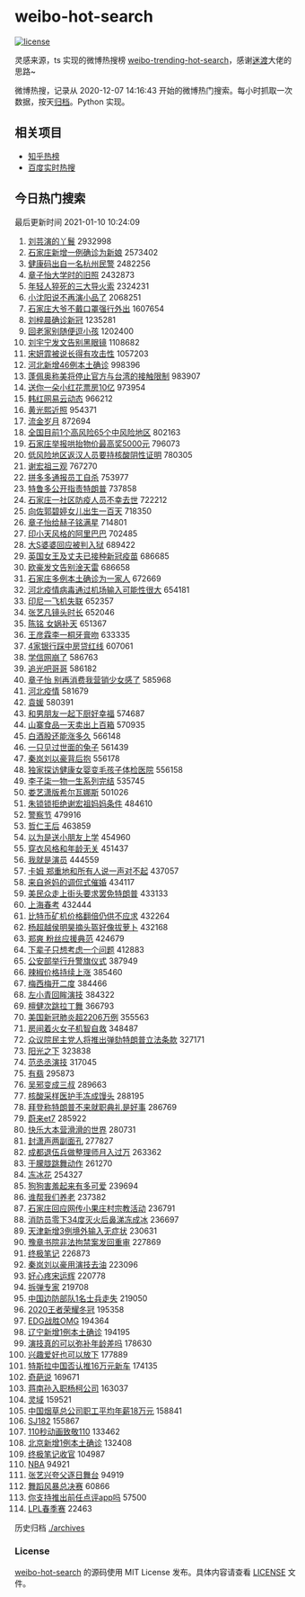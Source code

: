 # weibo-hot-search

[![license](https://img.shields.io/github/license/Arrackisarookie/weibo-hot-search)](https://github.com/Arrackisarookie/weibo-hot-search/blob/master/LICENSE)

灵感来源，ts 实现的微博热搜榜 [weibo-trending-hot-search](https://github.com/justjavac/weibo-trending-hot-search)，感谢[迷渡](https://github.com/justjavac)大佬的思路~

微博热搜，记录从 2020-12-07 14:16:43 开始的微博热门搜索。每小时抓取一次数据，按天[归档](./archives)。Python 实现。

## 相关项目
+ [知乎热榜](https://github.com/Arrackisarookie/zhihu-top-search)
+ [百度实时热搜](https://github.com/Arrackisarookie/baidu-hot-search)

## 今日热门搜索

<!-- Rank Begin -->

最后更新时间 2021-01-10 10:24:09

1. [刘芸演的丫鬟](https://s.weibo.com/weibo?q=%E5%88%98%E8%8A%B8%E6%BC%94%E7%9A%84%E4%B8%AB%E9%AC%9F&Refer=top) 2932998
1. [石家庄新增一例确诊为新娘](https://s.weibo.com/weibo?q=%23%E7%9F%B3%E5%AE%B6%E5%BA%84%E6%96%B0%E5%A2%9E%E4%B8%80%E4%BE%8B%E7%A1%AE%E8%AF%8A%E4%B8%BA%E6%96%B0%E5%A8%98%23&Refer=top) 2573402
1. [健康码出自一名杭州民警](https://s.weibo.com/weibo?q=%23%E5%81%A5%E5%BA%B7%E7%A0%81%E5%87%BA%E8%87%AA%E4%B8%80%E5%90%8D%E6%9D%AD%E5%B7%9E%E6%B0%91%E8%AD%A6%23&Refer=top) 2482256
1. [章子怡大学时的旧照](https://s.weibo.com/weibo?q=%E7%AB%A0%E5%AD%90%E6%80%A1%E5%A4%A7%E5%AD%A6%E6%97%B6%E7%9A%84%E6%97%A7%E7%85%A7&Refer=top) 2432873
1. [年轻人猝死的三大导火索](https://s.weibo.com/weibo?q=%23%E5%B9%B4%E8%BD%BB%E4%BA%BA%E7%8C%9D%E6%AD%BB%E7%9A%84%E4%B8%89%E5%A4%A7%E5%AF%BC%E7%81%AB%E7%B4%A2%23&Refer=top) 2324231
1. [小沈阳说不再演小品了](https://s.weibo.com/weibo?q=%23%E5%B0%8F%E6%B2%88%E9%98%B3%E8%AF%B4%E4%B8%8D%E5%86%8D%E6%BC%94%E5%B0%8F%E5%93%81%E4%BA%86%23&Refer=top) 2068251
1. [石家庄大爷不戴口罩强行外出](https://s.weibo.com/weibo?q=%E7%9F%B3%E5%AE%B6%E5%BA%84%E5%A4%A7%E7%88%B7%E4%B8%8D%E6%88%B4%E5%8F%A3%E7%BD%A9%E5%BC%BA%E8%A1%8C%E5%A4%96%E5%87%BA&Refer=top) 1607654
1. [刘梓晨确诊新冠](https://s.weibo.com/weibo?q=%23%E5%88%98%E6%A2%93%E6%99%A8%E7%A1%AE%E8%AF%8A%E6%96%B0%E5%86%A0%23&Refer=top) 1235281
1. [回老家别随便逗小孩](https://s.weibo.com/weibo?q=%E5%9B%9E%E8%80%81%E5%AE%B6%E5%88%AB%E9%9A%8F%E4%BE%BF%E9%80%97%E5%B0%8F%E5%AD%A9&Refer=top) 1202400
1. [刘宇宁发文告别黑眼镜](https://s.weibo.com/weibo?q=%23%E5%88%98%E5%AE%87%E5%AE%81%E5%8F%91%E6%96%87%E5%91%8A%E5%88%AB%E9%BB%91%E7%9C%BC%E9%95%9C%23&Refer=top) 1108682
1. [宋妍霏被说长得有攻击性](https://s.weibo.com/weibo?q=%E5%AE%8B%E5%A6%8D%E9%9C%8F%E8%A2%AB%E8%AF%B4%E9%95%BF%E5%BE%97%E6%9C%89%E6%94%BB%E5%87%BB%E6%80%A7&Refer=top) 1057203
1. [河北新增46例本土确诊](https://s.weibo.com/weibo?q=%23%E6%B2%B3%E5%8C%97%E6%96%B0%E5%A2%9E46%E4%BE%8B%E6%9C%AC%E5%9C%9F%E7%A1%AE%E8%AF%8A%23&Refer=top) 998396
1. [蓬佩奥称美将停止官方与台湾的接触限制](https://s.weibo.com/weibo?q=%E8%93%AC%E4%BD%A9%E5%A5%A5%E7%A7%B0%E7%BE%8E%E5%B0%86%E5%81%9C%E6%AD%A2%E5%AE%98%E6%96%B9%E4%B8%8E%E5%8F%B0%E6%B9%BE%E7%9A%84%E6%8E%A5%E8%A7%A6%E9%99%90%E5%88%B6&Refer=top) 983907
1. [送你一朵小红花票房10亿](https://s.weibo.com/weibo?q=%E9%80%81%E4%BD%A0%E4%B8%80%E6%9C%B5%E5%B0%8F%E7%BA%A2%E8%8A%B1%E7%A5%A8%E6%88%BF10%E4%BA%BF&Refer=top) 973954
1. [韩红网易云动态](https://s.weibo.com/weibo?q=%E9%9F%A9%E7%BA%A2%E7%BD%91%E6%98%93%E4%BA%91%E5%8A%A8%E6%80%81&Refer=top) 966212
1. [黄光熙近照](https://s.weibo.com/weibo?q=%23%E9%BB%84%E5%85%89%E7%86%99%E8%BF%91%E7%85%A7%23&Refer=top) 954371
1. [流金岁月](https://s.weibo.com/weibo?q=%E6%B5%81%E9%87%91%E5%B2%81%E6%9C%88&Refer=top) 872694
1. [全国目前1个高风险65个中风险地区](https://s.weibo.com/weibo?q=%23%E5%85%A8%E5%9B%BD%E7%9B%AE%E5%89%8D1%E4%B8%AA%E9%AB%98%E9%A3%8E%E9%99%A965%E4%B8%AA%E4%B8%AD%E9%A3%8E%E9%99%A9%E5%9C%B0%E5%8C%BA%23&Refer=top) 802163
1. [石家庄举报哄抬物价最高奖5000元](https://s.weibo.com/weibo?q=%23%E7%9F%B3%E5%AE%B6%E5%BA%84%E4%B8%BE%E6%8A%A5%E5%93%84%E6%8A%AC%E7%89%A9%E4%BB%B7%E6%9C%80%E9%AB%98%E5%A5%965000%E5%85%83%23&Refer=top) 796073
1. [低风险地区返汉人员要持核酸阴性证明](https://s.weibo.com/weibo?q=%23%E4%BD%8E%E9%A3%8E%E9%99%A9%E5%9C%B0%E5%8C%BA%E8%BF%94%E6%B1%89%E4%BA%BA%E5%91%98%E8%A6%81%E6%8C%81%E6%A0%B8%E9%85%B8%E9%98%B4%E6%80%A7%E8%AF%81%E6%98%8E%23&Refer=top) 780305
1. [谢宏祖三观](https://s.weibo.com/weibo?q=%E8%B0%A2%E5%AE%8F%E7%A5%96%E4%B8%89%E8%A7%82&Refer=top) 767270
1. [拼多多通报员工自杀](https://s.weibo.com/weibo?q=%E6%8B%BC%E5%A4%9A%E5%A4%9A%E9%80%9A%E6%8A%A5%E5%91%98%E5%B7%A5%E8%87%AA%E6%9D%80&Refer=top) 753977
1. [特鲁多公开指责特朗普](https://s.weibo.com/weibo?q=%23%E7%89%B9%E9%B2%81%E5%A4%9A%E5%85%AC%E5%BC%80%E6%8C%87%E8%B4%A3%E7%89%B9%E6%9C%97%E6%99%AE%23&Refer=top) 737858
1. [石家庄一社区防疫人员不幸去世](https://s.weibo.com/weibo?q=%23%E7%9F%B3%E5%AE%B6%E5%BA%84%E4%B8%80%E7%A4%BE%E5%8C%BA%E9%98%B2%E7%96%AB%E4%BA%BA%E5%91%98%E4%B8%8D%E5%B9%B8%E5%8E%BB%E4%B8%96%23&Refer=top) 722212
1. [向佐郭碧婷女儿出生一百天](https://s.weibo.com/weibo?q=%23%E5%90%91%E4%BD%90%E9%83%AD%E7%A2%A7%E5%A9%B7%E5%A5%B3%E5%84%BF%E5%87%BA%E7%94%9F%E4%B8%80%E7%99%BE%E5%A4%A9%23&Refer=top) 718350
1. [章子怡给赫子铭满星](https://s.weibo.com/weibo?q=%23%E7%AB%A0%E5%AD%90%E6%80%A1%E7%BB%99%E8%B5%AB%E5%AD%90%E9%93%AD%E6%BB%A1%E6%98%9F%23&Refer=top) 714801
1. [印小天风格的阿里巴巴](https://s.weibo.com/weibo?q=%23%E5%8D%B0%E5%B0%8F%E5%A4%A9%E9%A3%8E%E6%A0%BC%E7%9A%84%E9%98%BF%E9%87%8C%E5%B7%B4%E5%B7%B4%23&Refer=top) 702485
1. [大S婆婆回应被判入狱](https://s.weibo.com/weibo?q=%E5%A4%A7S%E5%A9%86%E5%A9%86%E5%9B%9E%E5%BA%94%E8%A2%AB%E5%88%A4%E5%85%A5%E7%8B%B1&Refer=top) 689422
1. [英国女王及丈夫已接种新冠疫苗](https://s.weibo.com/weibo?q=%E8%8B%B1%E5%9B%BD%E5%A5%B3%E7%8E%8B%E5%8F%8A%E4%B8%88%E5%A4%AB%E5%B7%B2%E6%8E%A5%E7%A7%8D%E6%96%B0%E5%86%A0%E7%96%AB%E8%8B%97&Refer=top) 686685
1. [欧豪发文告别淦天雷](https://s.weibo.com/weibo?q=%23%E6%AC%A7%E8%B1%AA%E5%8F%91%E6%96%87%E5%91%8A%E5%88%AB%E6%B7%A6%E5%A4%A9%E9%9B%B7%23&Refer=top) 686658
1. [石家庄多例本土确诊为一家人](https://s.weibo.com/weibo?q=%23%E7%9F%B3%E5%AE%B6%E5%BA%84%E5%A4%9A%E4%BE%8B%E6%9C%AC%E5%9C%9F%E7%A1%AE%E8%AF%8A%E4%B8%BA%E4%B8%80%E5%AE%B6%E4%BA%BA%23&Refer=top) 672669
1. [河北疫情病毒通过机场输入可能性很大](https://s.weibo.com/weibo?q=%23%E6%B2%B3%E5%8C%97%E7%96%AB%E6%83%85%E7%97%85%E6%AF%92%E9%80%9A%E8%BF%87%E6%9C%BA%E5%9C%BA%E8%BE%93%E5%85%A5%E5%8F%AF%E8%83%BD%E6%80%A7%E5%BE%88%E5%A4%A7%23&Refer=top) 654181
1. [印尼一飞机失联](https://s.weibo.com/weibo?q=%23%E5%8D%B0%E5%B0%BC%E4%B8%80%E9%A3%9E%E6%9C%BA%E5%A4%B1%E8%81%94%23&Refer=top) 652357
1. [张艺凡镜头时长](https://s.weibo.com/weibo?q=%23%E5%BC%A0%E8%89%BA%E5%87%A1%E9%95%9C%E5%A4%B4%E6%97%B6%E9%95%BF%23&Refer=top) 652046
1. [陈铭 女娲补天](https://s.weibo.com/weibo?q=%E9%99%88%E9%93%AD%20%E5%A5%B3%E5%A8%B2%E8%A1%A5%E5%A4%A9&Refer=top) 651367
1. [王彦霖李一桐牙膏吻](https://s.weibo.com/weibo?q=%23%E7%8E%8B%E5%BD%A6%E9%9C%96%E6%9D%8E%E4%B8%80%E6%A1%90%E7%89%99%E8%86%8F%E5%90%BB%23&Refer=top) 633335
1. [4家银行踩中房贷红线](https://s.weibo.com/weibo?q=4%E5%AE%B6%E9%93%B6%E8%A1%8C%E8%B8%A9%E4%B8%AD%E6%88%BF%E8%B4%B7%E7%BA%A2%E7%BA%BF&Refer=top) 607061
1. [学信网崩了](https://s.weibo.com/weibo?q=%23%E5%AD%A6%E4%BF%A1%E7%BD%91%E5%B4%A9%E4%BA%86%23&Refer=top) 586763
1. [追光吧哥哥](https://s.weibo.com/weibo?q=%E8%BF%BD%E5%85%89%E5%90%A7%E5%93%A5%E5%93%A5&Refer=top) 586182
1. [章子怡 别再消费我营销少女感了](https://s.weibo.com/weibo?q=%E7%AB%A0%E5%AD%90%E6%80%A1%20%E5%88%AB%E5%86%8D%E6%B6%88%E8%B4%B9%E6%88%91%E8%90%A5%E9%94%80%E5%B0%91%E5%A5%B3%E6%84%9F%E4%BA%86&Refer=top) 585968
1. [河北疫情](https://s.weibo.com/weibo?q=%E6%B2%B3%E5%8C%97%E7%96%AB%E6%83%85&Refer=top) 581679
1. [袁媛](https://s.weibo.com/weibo?q=%E8%A2%81%E5%AA%9B&Refer=top) 580391
1. [和男朋友一起下厨好幸福](https://s.weibo.com/weibo?q=%23%E5%92%8C%E7%94%B7%E6%9C%8B%E5%8F%8B%E4%B8%80%E8%B5%B7%E4%B8%8B%E5%8E%A8%E5%A5%BD%E5%B9%B8%E7%A6%8F%23&Refer=top) 574687
1. [山寨食品一天卖出上百箱](https://s.weibo.com/weibo?q=%23%E5%B1%B1%E5%AF%A8%E9%A3%9F%E5%93%81%E4%B8%80%E5%A4%A9%E5%8D%96%E5%87%BA%E4%B8%8A%E7%99%BE%E7%AE%B1%23&Refer=top) 570935
1. [白酒股还能涨多久](https://s.weibo.com/weibo?q=%23%E7%99%BD%E9%85%92%E8%82%A1%E8%BF%98%E8%83%BD%E6%B6%A8%E5%A4%9A%E4%B9%85%23&Refer=top) 566148
1. [一只见过世面的兔子](https://s.weibo.com/weibo?q=%23%E4%B8%80%E5%8F%AA%E8%A7%81%E8%BF%87%E4%B8%96%E9%9D%A2%E7%9A%84%E5%85%94%E5%AD%90%23&Refer=top) 561439
1. [秦岚刘以豪背后抱](https://s.weibo.com/weibo?q=%23%E7%A7%A6%E5%B2%9A%E5%88%98%E4%BB%A5%E8%B1%AA%E8%83%8C%E5%90%8E%E6%8A%B1%23&Refer=top) 556178
1. [独家探访健康女婴变毛孩子体检医院](https://s.weibo.com/weibo?q=%23%E7%8B%AC%E5%AE%B6%E6%8E%A2%E8%AE%BF%E5%81%A5%E5%BA%B7%E5%A5%B3%E5%A9%B4%E5%8F%98%E6%AF%9B%E5%AD%A9%E5%AD%90%E4%BD%93%E6%A3%80%E5%8C%BB%E9%99%A2%23&Refer=top) 556158
1. [李子柒一物一生系列完结](https://s.weibo.com/weibo?q=%23%E6%9D%8E%E5%AD%90%E6%9F%92%E4%B8%80%E7%89%A9%E4%B8%80%E7%94%9F%E7%B3%BB%E5%88%97%E5%AE%8C%E7%BB%93%23&Refer=top) 535745
1. [娄艺潇版希尔瓦娜斯](https://s.weibo.com/weibo?q=%23%E5%A8%84%E8%89%BA%E6%BD%87%E7%89%88%E5%B8%8C%E5%B0%94%E7%93%A6%E5%A8%9C%E6%96%AF%23&Refer=top) 501026
1. [朱锁锁拒绝谢宏祖妈妈条件](https://s.weibo.com/weibo?q=%23%E6%9C%B1%E9%94%81%E9%94%81%E6%8B%92%E7%BB%9D%E8%B0%A2%E5%AE%8F%E7%A5%96%E5%A6%88%E5%A6%88%E6%9D%A1%E4%BB%B6%23&Refer=top) 484610
1. [警察节](https://s.weibo.com/weibo?q=%E8%AD%A6%E5%AF%9F%E8%8A%82&Refer=top) 479916
1. [哲仁王后](https://s.weibo.com/weibo?q=%E5%93%B2%E4%BB%81%E7%8E%8B%E5%90%8E&Refer=top) 463859
1. [以为是送小朋友上学](https://s.weibo.com/weibo?q=%E4%BB%A5%E4%B8%BA%E6%98%AF%E9%80%81%E5%B0%8F%E6%9C%8B%E5%8F%8B%E4%B8%8A%E5%AD%A6&Refer=top) 454960
1. [穿衣风格和年龄无关](https://s.weibo.com/weibo?q=%23%E7%A9%BF%E8%A1%A3%E9%A3%8E%E6%A0%BC%E5%92%8C%E5%B9%B4%E9%BE%84%E6%97%A0%E5%85%B3%23&Refer=top) 451437
1. [我就是演员](https://s.weibo.com/weibo?q=%E6%88%91%E5%B0%B1%E6%98%AF%E6%BC%94%E5%91%98&Refer=top) 444559
1. [卡姆 郑重地和所有人说一声对不起](https://s.weibo.com/weibo?q=%E5%8D%A1%E5%A7%86%20%E9%83%91%E9%87%8D%E5%9C%B0%E5%92%8C%E6%89%80%E6%9C%89%E4%BA%BA%E8%AF%B4%E4%B8%80%E5%A3%B0%E5%AF%B9%E4%B8%8D%E8%B5%B7&Refer=top) 437057
1. [来自爸妈的调侃式催婚](https://s.weibo.com/weibo?q=%23%E6%9D%A5%E8%87%AA%E7%88%B8%E5%A6%88%E7%9A%84%E8%B0%83%E4%BE%83%E5%BC%8F%E5%82%AC%E5%A9%9A%23&Refer=top) 434117
1. [美民众走上街头要求罢免特朗普](https://s.weibo.com/weibo?q=%23%E7%BE%8E%E6%B0%91%E4%BC%97%E8%B5%B0%E4%B8%8A%E8%A1%97%E5%A4%B4%E8%A6%81%E6%B1%82%E7%BD%A2%E5%85%8D%E7%89%B9%E6%9C%97%E6%99%AE%23&Refer=top) 433133
1. [上海春考](https://s.weibo.com/weibo?q=%23%E4%B8%8A%E6%B5%B7%E6%98%A5%E8%80%83%23&Refer=top) 432444
1. [比特币矿机价格翻倍仍供不应求](https://s.weibo.com/weibo?q=%E6%AF%94%E7%89%B9%E5%B8%81%E7%9F%BF%E6%9C%BA%E4%BB%B7%E6%A0%BC%E7%BF%BB%E5%80%8D%E4%BB%8D%E4%BE%9B%E4%B8%8D%E5%BA%94%E6%B1%82&Refer=top) 432264
1. [杨超越侯明昊摘头盔好像拔萝卜](https://s.weibo.com/weibo?q=%23%E6%9D%A8%E8%B6%85%E8%B6%8A%E4%BE%AF%E6%98%8E%E6%98%8A%E6%91%98%E5%A4%B4%E7%9B%94%E5%A5%BD%E5%83%8F%E6%8B%94%E8%90%9D%E5%8D%9C%23&Refer=top) 432168
1. [郑爽 粉丝应援典范](https://s.weibo.com/weibo?q=%E9%83%91%E7%88%BD%20%E7%B2%89%E4%B8%9D%E5%BA%94%E6%8F%B4%E5%85%B8%E8%8C%83&Refer=top) 424679
1. [下辈子只想考虑一个问题](https://s.weibo.com/weibo?q=%23%E4%B8%8B%E8%BE%88%E5%AD%90%E5%8F%AA%E6%83%B3%E8%80%83%E8%99%91%E4%B8%80%E4%B8%AA%E9%97%AE%E9%A2%98%23&Refer=top) 412883
1. [公安部举行升警旗仪式](https://s.weibo.com/weibo?q=%E5%85%AC%E5%AE%89%E9%83%A8%E4%B8%BE%E8%A1%8C%E5%8D%87%E8%AD%A6%E6%97%97%E4%BB%AA%E5%BC%8F&Refer=top) 387949
1. [辣椒价格持续上涨](https://s.weibo.com/weibo?q=%23%E8%BE%A3%E6%A4%92%E4%BB%B7%E6%A0%BC%E6%8C%81%E7%BB%AD%E4%B8%8A%E6%B6%A8%23&Refer=top) 385460
1. [梅西梅开二度](https://s.weibo.com/weibo?q=%E6%A2%85%E8%A5%BF%E6%A2%85%E5%BC%80%E4%BA%8C%E5%BA%A6&Refer=top) 384466
1. [左小青回眸演技](https://s.weibo.com/weibo?q=%23%E5%B7%A6%E5%B0%8F%E9%9D%92%E5%9B%9E%E7%9C%B8%E6%BC%94%E6%8A%80%23&Refer=top) 384322
1. [檀健次跳拉丁舞](https://s.weibo.com/weibo?q=%23%E6%AA%80%E5%81%A5%E6%AC%A1%E8%B7%B3%E6%8B%89%E4%B8%81%E8%88%9E%23&Refer=top) 366793
1. [美国新冠肺炎超2206万例](https://s.weibo.com/weibo?q=%23%E7%BE%8E%E5%9B%BD%E6%96%B0%E5%86%A0%E8%82%BA%E7%82%8E%E8%B6%852206%E4%B8%87%E4%BE%8B%23&Refer=top) 355563
1. [房间着火女子机智自救](https://s.weibo.com/weibo?q=%E6%88%BF%E9%97%B4%E7%9D%80%E7%81%AB%E5%A5%B3%E5%AD%90%E6%9C%BA%E6%99%BA%E8%87%AA%E6%95%91&Refer=top) 348487
1. [众议院民主党人将推出弹劾特朗普立法条款](https://s.weibo.com/weibo?q=%23%E4%BC%97%E8%AE%AE%E9%99%A2%E6%B0%91%E4%B8%BB%E5%85%9A%E4%BA%BA%E5%B0%86%E6%8E%A8%E5%87%BA%E5%BC%B9%E5%8A%BE%E7%89%B9%E6%9C%97%E6%99%AE%E7%AB%8B%E6%B3%95%E6%9D%A1%E6%AC%BE%23&Refer=top) 327171
1. [阳光之下](https://s.weibo.com/weibo?q=%E9%98%B3%E5%85%89%E4%B9%8B%E4%B8%8B&Refer=top) 323838
1. [范丞丞演技](https://s.weibo.com/weibo?q=%23%E8%8C%83%E4%B8%9E%E4%B8%9E%E6%BC%94%E6%8A%80%23&Refer=top) 317045
1. [有翡](https://s.weibo.com/weibo?q=%E6%9C%89%E7%BF%A1&Refer=top) 295873
1. [吴邪变成三叔](https://s.weibo.com/weibo?q=%23%E5%90%B4%E9%82%AA%E5%8F%98%E6%88%90%E4%B8%89%E5%8F%94%23&Refer=top) 289663
1. [核酸采样医护手冻成馒头](https://s.weibo.com/weibo?q=%23%E6%A0%B8%E9%85%B8%E9%87%87%E6%A0%B7%E5%8C%BB%E6%8A%A4%E6%89%8B%E5%86%BB%E6%88%90%E9%A6%92%E5%A4%B4%23&Refer=top) 288195
1. [拜登称特朗普不来就职典礼是好事](https://s.weibo.com/weibo?q=%23%E6%8B%9C%E7%99%BB%E7%A7%B0%E7%89%B9%E6%9C%97%E6%99%AE%E4%B8%8D%E6%9D%A5%E5%B0%B1%E8%81%8C%E5%85%B8%E7%A4%BC%E6%98%AF%E5%A5%BD%E4%BA%8B%23&Refer=top) 286769
1. [蔚来et7](https://s.weibo.com/weibo?q=%E8%94%9A%E6%9D%A5et7&Refer=top) 285922
1. [快乐大本营滑滑的世界](https://s.weibo.com/weibo?q=%23%E5%BF%AB%E4%B9%90%E5%A4%A7%E6%9C%AC%E8%90%A5%E6%BB%91%E6%BB%91%E7%9A%84%E4%B8%96%E7%95%8C%23&Refer=top) 280731
1. [封潇声两副面孔](https://s.weibo.com/weibo?q=%23%E5%B0%81%E6%BD%87%E5%A3%B0%E4%B8%A4%E5%89%AF%E9%9D%A2%E5%AD%94%23&Refer=top) 277827
1. [成都退伍兵做整理师月入过万](https://s.weibo.com/weibo?q=%E6%88%90%E9%83%BD%E9%80%80%E4%BC%8D%E5%85%B5%E5%81%9A%E6%95%B4%E7%90%86%E5%B8%88%E6%9C%88%E5%85%A5%E8%BF%87%E4%B8%87&Refer=top) 263362
1. [于朦胧跳舞动作](https://s.weibo.com/weibo?q=%23%E4%BA%8E%E6%9C%A6%E8%83%A7%E8%B7%B3%E8%88%9E%E5%8A%A8%E4%BD%9C%23&Refer=top) 261270
1. [冻冰花](https://s.weibo.com/weibo?q=%E5%86%BB%E5%86%B0%E8%8A%B1&Refer=top) 254327
1. [狗狗害羞起来有多可爱](https://s.weibo.com/weibo?q=%23%E7%8B%97%E7%8B%97%E5%AE%B3%E7%BE%9E%E8%B5%B7%E6%9D%A5%E6%9C%89%E5%A4%9A%E5%8F%AF%E7%88%B1%23&Refer=top) 239694
1. [谁帮我们养老](https://s.weibo.com/weibo?q=%23%E8%B0%81%E5%B8%AE%E6%88%91%E4%BB%AC%E5%85%BB%E8%80%81%23&Refer=top) 237382
1. [石家庄回应网传小果庄村宗教活动](https://s.weibo.com/weibo?q=%23%E7%9F%B3%E5%AE%B6%E5%BA%84%E5%9B%9E%E5%BA%94%E7%BD%91%E4%BC%A0%E5%B0%8F%E6%9E%9C%E5%BA%84%E6%9D%91%E5%AE%97%E6%95%99%E6%B4%BB%E5%8A%A8%23&Refer=top) 236791
1. [消防员零下34度灭火后鼻涕冻成冰](https://s.weibo.com/weibo?q=%E6%B6%88%E9%98%B2%E5%91%98%E9%9B%B6%E4%B8%8B34%E5%BA%A6%E7%81%AD%E7%81%AB%E5%90%8E%E9%BC%BB%E6%B6%95%E5%86%BB%E6%88%90%E5%86%B0&Refer=top) 236697
1. [天津新增3例境外输入无症状](https://s.weibo.com/weibo?q=%23%E5%A4%A9%E6%B4%A5%E6%96%B0%E5%A2%9E3%E4%BE%8B%E5%A2%83%E5%A4%96%E8%BE%93%E5%85%A5%E6%97%A0%E7%97%87%E7%8A%B6%23&Refer=top) 230631
1. [豫章书院非法拘禁案发回重审](https://s.weibo.com/weibo?q=%23%E8%B1%AB%E7%AB%A0%E4%B9%A6%E9%99%A2%E9%9D%9E%E6%B3%95%E6%8B%98%E7%A6%81%E6%A1%88%E5%8F%91%E5%9B%9E%E9%87%8D%E5%AE%A1%23&Refer=top) 227869
1. [终极笔记](https://s.weibo.com/weibo?q=%E7%BB%88%E6%9E%81%E7%AC%94%E8%AE%B0&Refer=top) 226873
1. [秦岚刘以豪用演技去油](https://s.weibo.com/weibo?q=%23%E7%A7%A6%E5%B2%9A%E5%88%98%E4%BB%A5%E8%B1%AA%E7%94%A8%E6%BC%94%E6%8A%80%E5%8E%BB%E6%B2%B9%23&Refer=top) 223096
1. [好心疼宋运辉](https://s.weibo.com/weibo?q=%E5%A5%BD%E5%BF%83%E7%96%BC%E5%AE%8B%E8%BF%90%E8%BE%89&Refer=top) 220778
1. [拆弹专家](https://s.weibo.com/weibo?q=%E6%8B%86%E5%BC%B9%E4%B8%93%E5%AE%B6&Refer=top) 219708
1. [中国边防部队1名士兵走失](https://s.weibo.com/weibo?q=%23%E4%B8%AD%E5%9B%BD%E8%BE%B9%E9%98%B2%E9%83%A8%E9%98%9F1%E5%90%8D%E5%A3%AB%E5%85%B5%E8%B5%B0%E5%A4%B1%23&Refer=top) 219050
1. [2020王者荣耀冬冠](https://s.weibo.com/weibo?q=%232020%E7%8E%8B%E8%80%85%E8%8D%A3%E8%80%80%E5%86%AC%E5%86%A0%23&Refer=top) 195358
1. [EDG战胜OMG](https://s.weibo.com/weibo?q=EDG%E6%88%98%E8%83%9COMG&Refer=top) 194364
1. [辽宁新增1例本土确诊](https://s.weibo.com/weibo?q=%23%E8%BE%BD%E5%AE%81%E6%96%B0%E5%A2%9E1%E4%BE%8B%E6%9C%AC%E5%9C%9F%E7%A1%AE%E8%AF%8A%23&Refer=top) 194195
1. [演技真的可以弥补年龄差吗](https://s.weibo.com/weibo?q=%23%E6%BC%94%E6%8A%80%E7%9C%9F%E7%9A%84%E5%8F%AF%E4%BB%A5%E5%BC%A5%E8%A1%A5%E5%B9%B4%E9%BE%84%E5%B7%AE%E5%90%97%23&Refer=top) 178630
1. [兴趣爱好也可以放下](https://s.weibo.com/weibo?q=%E5%85%B4%E8%B6%A3%E7%88%B1%E5%A5%BD%E4%B9%9F%E5%8F%AF%E4%BB%A5%E6%94%BE%E4%B8%8B&Refer=top) 177889
1. [特斯拉中国否认推16万元新车](https://s.weibo.com/weibo?q=%E7%89%B9%E6%96%AF%E6%8B%89%E4%B8%AD%E5%9B%BD%E5%90%A6%E8%AE%A4%E6%8E%A816%E4%B8%87%E5%85%83%E6%96%B0%E8%BD%A6&Refer=top) 174135
1. [奇葩说](https://s.weibo.com/weibo?q=%E5%A5%87%E8%91%A9%E8%AF%B4&Refer=top) 169671
1. [蒋南孙入职杨柯公司](https://s.weibo.com/weibo?q=%23%E8%92%8B%E5%8D%97%E5%AD%99%E5%85%A5%E8%81%8C%E6%9D%A8%E6%9F%AF%E5%85%AC%E5%8F%B8%23&Refer=top) 163037
1. [灵域](https://s.weibo.com/weibo?q=%E7%81%B5%E5%9F%9F&Refer=top) 159521
1. [中国烟草总公司职工平均年薪18万元](https://s.weibo.com/weibo?q=%23%E4%B8%AD%E5%9B%BD%E7%83%9F%E8%8D%89%E6%80%BB%E5%85%AC%E5%8F%B8%E8%81%8C%E5%B7%A5%E5%B9%B3%E5%9D%87%E5%B9%B4%E8%96%AA18%E4%B8%87%E5%85%83%23&Refer=top) 158841
1. [SJ182](https://s.weibo.com/weibo?q=SJ182&Refer=top) 155867
1. [110秒动画致敬110](https://s.weibo.com/weibo?q=%23110%E7%A7%92%E5%8A%A8%E7%94%BB%E8%87%B4%E6%95%AC110%23&Refer=top) 133462
1. [北京新增1例本土确诊](https://s.weibo.com/weibo?q=%23%E5%8C%97%E4%BA%AC%E6%96%B0%E5%A2%9E1%E4%BE%8B%E6%9C%AC%E5%9C%9F%E7%A1%AE%E8%AF%8A%23&Refer=top) 132408
1. [终极笔记收官](https://s.weibo.com/weibo?q=%23%E7%BB%88%E6%9E%81%E7%AC%94%E8%AE%B0%E6%94%B6%E5%AE%98%23&Refer=top) 104987
1. [NBA](https://s.weibo.com/weibo?q=NBA&Refer=top) 94921
1. [张艺兴夸父逐日舞台](https://s.weibo.com/weibo?q=%23%E5%BC%A0%E8%89%BA%E5%85%B4%E5%A4%B8%E7%88%B6%E9%80%90%E6%97%A5%E8%88%9E%E5%8F%B0%23&Refer=top) 94919
1. [舞蹈风暴总决赛](https://s.weibo.com/weibo?q=%E8%88%9E%E8%B9%88%E9%A3%8E%E6%9A%B4%E6%80%BB%E5%86%B3%E8%B5%9B&Refer=top) 60866
1. [你支持推出前任点评app吗](https://s.weibo.com/weibo?q=%23%E4%BD%A0%E6%94%AF%E6%8C%81%E6%8E%A8%E5%87%BA%E5%89%8D%E4%BB%BB%E7%82%B9%E8%AF%84app%E5%90%97%23&Refer=top) 57500
1. [LPL春季赛](https://s.weibo.com/weibo?q=%23LPL%E6%98%A5%E5%AD%A3%E8%B5%9B%23&Refer=top) 22463
<!-- Rank End -->

历史归档 [./archives](./archives)

### License

[weibo-hot-search](https://github.com/Arrackisarookie/weibo-hot-search) 的源码使用 MIT License 发布。具体内容请查看 [LICENSE](./LICENSE) 文件。
